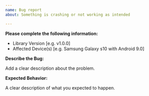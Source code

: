 ```yaml
---
name: Bug report
about: Something is crashing or not working as intended

---
```


**Please complete the following information:**
- Library Version [e.g. v1.0.0]
- Affected Device(s) [e.g. Samsung Galaxy s10 with Android 9.0]
 
**Describe the Bug:**

Add a clear description about the problem.

**Expected Behavior:**

A clear description of what you expected to happen.

